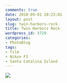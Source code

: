 ```yaml
---
comments: true
date: 2010-09-01 20:23:01
layout: post
slug: twin-harbors-rock
title: Twin Harbors Rock
wordpress_id: 3729
categories:
- PhotoBlog
tags:
- film
- Nikon F3
- Santa Catalina Island
---
```


![](http://ryanfitzer.com/main/wp-content/uploads/2010/09/2010-09-01-at-18-31-21.jpg)
